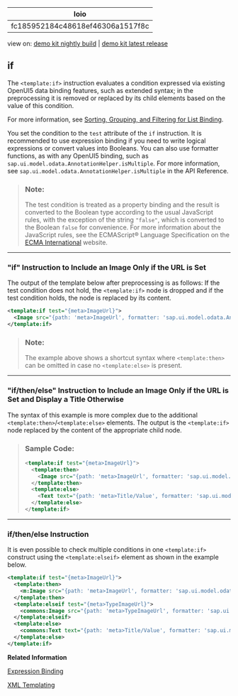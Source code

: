 <!-- loiofc185952184c48618ef46306a1517f8c -->

| loio |
| -----|
| fc185952184c48618ef46306a1517f8c |

<div id="loio">

view on: [demo kit nightly build](https://openui5nightly.hana.ondemand.com/#/topic/fc185952184c48618ef46306a1517f8c) | [demo kit latest release](https://openui5.hana.ondemand.com/#/topic/fc185952184c48618ef46306a1517f8c)</div>

## if

The `<template:if>` instruction evaluates a condition expressed via existing OpenUI5 data binding features, such as extended syntax; in the preprocessing it is removed or replaced by its child elements based on the value of this condition.

For more information, see [Sorting, Grouping, and Filtering for List Binding](Sorting,_Grouping,_and_Filtering_for_List_Binding_ec79a5d.md).

You set the condition to the `test` attribute of the `if` instruction. It is recommended to use expression binding if you need to write logical expressions or convert values into Booleans. You can also use formatter functions, as with any OpenUI5 binding, such as `sap.ui.model.odata.AnnotationHelper.isMultiple`. For more information, see `sap.ui.model.odata.AnnotationHelper.isMultiple` in the API Reference.

> ### Note:  
> The test condition is treated as a property binding and the result is converted to the Boolean type according to the usual JavaScript rules, with the exception of the string `"false"`, which is converted to the Boolean `false` for convenience. For more information about the JavaScript rules, see the ECMAScript® Language Specification on the [ECMA International](http://www.ecma-international.org/) website.

***

### "if" Instruction to Include an Image Only if the URL is Set

The output of the template below after preprocessing is as follows: If the test condition does not hold, the `<template:if>` node is dropped and if the test condition holds, the node is replaced by its content.

``` xml
<template:if test="{meta>ImageUrl}">
  <Image src="{path: 'meta>ImageUrl', formatter: 'sap.ui.model.odata.AnnotationHelper.format'}" />
</template:if>
```

> ### Note:  
> The example above shows a shortcut syntax where `<template:then>` can be omitted in case no `<template:else>` is present.

***

### "if/then/else" Instruction to Include an Image Only if the URL is Set and Display a Title Otherwise

The syntax of this example is more complex due to the additional `<template:then>`/`<template:else>` elements. The output is the `<template:if>` node replaced by the content of the appropriate child node.

> ### Sample Code:  
> ``` xml
> <template:if test="{meta>ImageUrl}">
>   <template:then>
>     <Image src="{path: 'meta>ImageUrl', formatter: 'sap.ui.model.odata.AnnotationHelper.format'}" />
>   </template:then>
>   <template:else>
>     <Text text="{path: 'meta>Title/Value', formatter: 'sap.ui.model.odata.AnnotationHelper.format'}" />
>   </template:else>
> </template:if>
> ```

***

### if/then/else Instruction

It is even possible to check multiple conditions in one `<template:if>` construct using the `<template:elseif>` element as shown in the example below.

``` xml
<template:if test="{meta>ImageUrl}">
  <template:then>
    <m:Image src="{path: 'meta>ImageUrl', formatter: 'sap.ui.model.odata.AnnotationHelper.format'}" />
  </template:then>
  <template:elseif test="{meta>TypeImageUrl}">
    <commons:Image src="{path: 'meta>TypeImageUrl', formatter: 'sap.ui.model.odata.AnnotationHelper.format'}" />
  </template:elseif>
  <template:else>
    <commons:Text text="{path: 'meta>Title/Value', formatter: 'sap.ui.model.odata.AnnotationHelper.format'}" />
  </template:else>
</template:if>
```

**Related Information**  


[Expression Binding](Expression_Binding_daf6852.md "Expression binding is an enhancement of the OpenUI5 binding syntax, which allows for providing expressions instead of custom formatter functions.")

[XML Templating](XML_Templating_5ee619f.md "The XML templating concept enables you to use an XML view as a template. This template is transformed by an XML preprocessor on the source level, the XML DOM, at runtime just before an OpenUI5 control tree is created from the XML source.")

